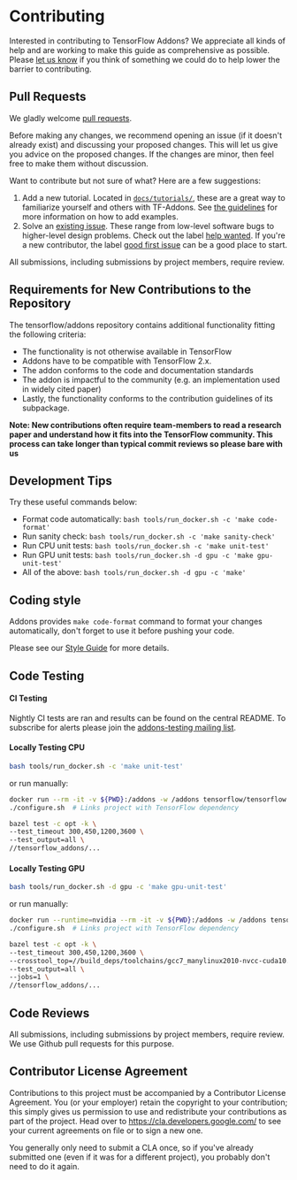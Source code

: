 # Contributing

Interested in contributing to TensorFlow Addons? We appreciate all kinds
of help and are working to make this guide as comprehensive as possible.
Please [let us know](https://github.com/tensorflow/addons/issues) if
you think of something we could do to help lower the barrier to
contributing.

## Pull Requests

We gladly welcome [pull requests](
https://help.github.com/articles/about-pull-requests/).

Before making any changes, we recommend opening an issue (if it
doesn't already exist) and discussing your proposed changes. This will
let us give you advice on the proposed changes. If the changes are
minor, then feel free to make them without discussion.

Want to contribute but not sure of what? Here are a few suggestions:
1. Add a new tutorial. Located in [`docs/tutorials/`](docs/tutorials),
  these are a great way to familiarize yourself and others with TF-Addons. See 
  [the guidelines](docs/tutorials/README.md) for more information on how to add 
  examples.
2. Solve an [existing issue](https://github.com/tensorflow/addons/issues).
  These range from low-level software bugs to higher-level design problems.
  Check out the label [help wanted](https://github.com/tensorflow/addons/issues?q=is%3Aopen+is%3Aissue+label%3A%22help+wanted%22). If you're a new contributor, the label [good first issue](https://github.com/tensorflow/addons/issues?q=is%3Aissue+is%3Aopen+label%3A%22good+first+issue%22) can be a good place to start.

All submissions, including submissions by project members, require
review.

## Requirements for New Contributions to the Repository
The tensorflow/addons repository contains additional functionality
fitting the following criteria:

* The functionality is not otherwise available in TensorFlow
* Addons have to be compatible with TensorFlow 2.x.
* The addon conforms to the code and documentation standards
* The addon is impactful to the community (e.g. an implementation used
 in widely cited paper)
 * Lastly, the functionality conforms to the contribution guidelines of
 its subpackage.

**Note: New contributions often require team-members to read a research
paper and understand how it fits into the TensorFlow community. This
process can take longer than typical commit reviews so please bare with
us**


## Development Tips
Try these useful commands below:

* Format code automatically: `bash tools/run_docker.sh -c 'make code-format'`
* Run sanity check: `bash tools/run_docker.sh -c 'make sanity-check'`
* Run CPU unit tests: `bash tools/run_docker.sh -c 'make unit-test'`
* Run GPU unit tests: `bash tools/run_docker.sh -d gpu -c 'make gpu-unit-test'`
* All of the above: `bash tools/run_docker.sh -d gpu -c 'make'`

## Coding style

Addons provides `make code-format` command to format your changes
automatically, don't forget to use it before pushing your code.

Please see our [Style Guide](STYLE_GUIDE.md) for more details.

## Code Testing
#### CI Testing
Nightly CI tests are ran and results can be found on the central README. To 
subscribe for alerts please join the [addons-testing mailing list](https://groups.google.com/a/tensorflow.org/forum/#!forum/addons-testing).

#### Locally Testing CPU

```bash
bash tools/run_docker.sh -c 'make unit-test'
```

or run manually:

```bash
docker run --rm -it -v ${PWD}:/addons -w /addons tensorflow/tensorflow:custom-op-ubuntu16 /bin/bash
./configure.sh  # Links project with TensorFlow dependency

bazel test -c opt -k \
--test_timeout 300,450,1200,3600 \
--test_output=all \
//tensorflow_addons/...
```

#### Locally Testing GPU
```bash
bash tools/run_docker.sh -d gpu -c 'make gpu-unit-test'
```

or run manually:

```bash
docker run --runtime=nvidia --rm -it -v ${PWD}:/addons -w /addons tensorflow/tensorflow:custom-op-gpu-ubuntu16 /bin/bash
./configure.sh  # Links project with TensorFlow dependency

bazel test -c opt -k \
--test_timeout 300,450,1200,3600 \
--crosstool_top=//build_deps/toolchains/gcc7_manylinux2010-nvcc-cuda10.0:toolchain \
--test_output=all \
--jobs=1 \
//tensorflow_addons/...
```

## Code Reviews

All submissions, including submissions by project members, require review. We
use Github pull requests for this purpose.

## Contributor License Agreement

Contributions to this project must be accompanied by a Contributor License
Agreement. You (or your employer) retain the copyright to your contribution;
this simply gives us permission to use and redistribute your contributions as
part of the project. Head over to https://cla.developers.google.com/ to see
your current agreements on file or to sign a new one.

You generally only need to submit a CLA once, so if you've already submitted one
(even if it was for a different project), you probably don't need to do it
again.
